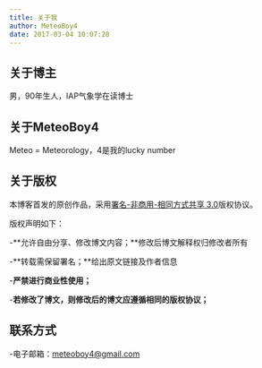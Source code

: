 ```yaml
---
title: 关于我
author: MeteoBoy4
date: 2017-03-04 10:07:28
---
```


## 关于博主

男，90年生人，IAP气象学在读博士

## 关于MeteoBoy4

Meteo = Meteorology，4是我的lucky number

## 关于版权

本博客首发的原创作品，采用[署名-非商用-相同方式共享 3.0]版权协议。

版权声明如下：

-**允许自由分享、修改博文内容；**修改后博文解释权归修改者所有

-**转载需保留署名；**给出原文链接及作者信息

-**严禁进行商业性使用；**

-**若修改了博文，则修改后的博文应遵循相同的版权协议；**

## 联系方式

-电子邮箱：[meteoboy4@gmail.com](mailto:meteoboy4@gmail.com)


[署名-非商用-相同方式共享 3.0]: https://creativecommons.org/licenses/by-nc-sa/3.0/cn/